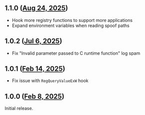 ## 1.1.0 ([Aug 24, 2025](https://github.com/ramensoftware/windhawk-mods/blob/199530383fec21b64c31aa1d8ec2a656aa6838b8/mods/spoof-light-dark-theme.wh.cpp))

- Hook more registry functions to support more applications
- Expand environment variables when reading spoof paths

## 1.0.2 ([Jul 6, 2025](https://github.com/ramensoftware/windhawk-mods/blob/6957e8c744705ce82a7baa9d6b9d821423fec60c/mods/spoof-light-dark-theme.wh.cpp))

- Fix "Invalid parameter passed to C runtime function" log spam

## 1.0.1 ([Feb 14, 2025](https://github.com/ramensoftware/windhawk-mods/blob/9822461150f9ce017fcba156d50f18f824fde30b/mods/spoof-light-dark-theme.wh.cpp))

- Fix issue with `RegQueryValueExW` hook

## 1.0.0 ([Feb 8, 2025](https://github.com/ramensoftware/windhawk-mods/blob/762d95fff304f1a99f3c35857d5d9502f8e59b00/mods/spoof-light-dark-theme.wh.cpp))

Initial release.
